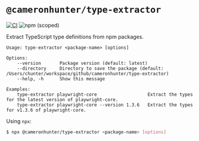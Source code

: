 # `@cameronhunter/type-extractor`

[![CI](https://github.com/cameronhunter/type-extractor/actions/workflows/CI.yml/badge.svg)](https://github.com/cameronhunter/type-extractor/actions/workflows/CI.yml)
![npm (scoped)](https://img.shields.io/npm/v/cameronhunter/type-extractor)

Extract TypeScript type definitions from npm packages.

```plain
Usage: type-extractor <package-name> [options]

Options:
    --version       Package version (default: latest)
    --directory     Directory to save the package (default: /Users/chunter/workspace/github/cameronhunter/type-extractor)
    --help, -h      Show this message

Examples:
    type-extractor playwright-core                   Extract the types for the latest version of playwright-core.
    type-extractor playwright-core --version 1.3.6   Extract the types for v1.3.6 of playwright-core.
```

Using `npx`:

```sh
$ npx @cameronhunter/type-extractor <package-name> [options]
```
